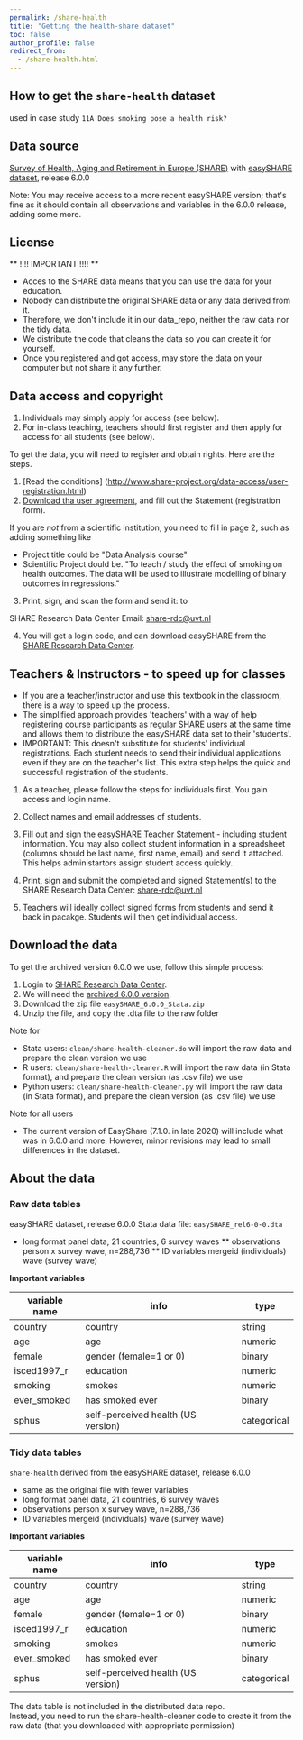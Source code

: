 ```yaml
---
permalink: /share-health
title: "Getting the health-share dataset"
toc: false
author_profile: false
redirect_from:
  - /share-health.html
---
```



## How to get the `share-health` dataset

used in case study `11A Does smoking pose a health risk?`


## Data source

[Survey of Health, Aging and Retirement in Europe (SHARE)](http://www.share-project.org/home0.html) with [easySHARE dataset](http://www.share-project.org/special-data-sets/easyshare.html), release 6.0.0

Note: You may receive access to a more recent easySHARE version; that's fine as it should contain all observations and variables in the 6.0.0 release, adding some more.

## License

** !!!! IMPORTANT !!!! **
* Acces to the SHARE data means that you can use the data for your education. 
* Nobody can distribute the original SHARE data or any data derived from it.
* Therefore, we don't include it in our data_repo, neither the raw data nor the tidy data.
* We distribute the code that cleans the data so you can create it for yourself.
* Once you registered and got access,  may store the data on your computer but not share it any further. 

## Data access and copyright 

1. Individuals may simply apply for access (see below).  
2. For in-class teaching, teachers should first register and then apply for access for all students (see below).

To get the data, you will need to register and obtain rights. Here are the steps. 

1. [Read the conditions] (http://www.share-project.org/data-access/user-registration.html)
2. [Download tha user agreement](http://www.share-project.org/fileadmin/pdf_documentation/SHARE_Data_Statement.pdf), and fill out the Statement (registration form).

If you are *not* from a scientific institution, you need to fill in page 2, such as adding something like
* Project title could be "Data Analysis course"
* Scientific Project dould be. "To teach / study the effect of smoking on health outcomes. The data will be used to illustrate modelling of binary outcomes in regressions."  

3. Print, sign, and scan the form and send it: to 

SHARE Research Data Center
Email:  share-rdc@uvt.nl

4. You will get a login code, and can download easySHARE from the [SHARE Research Data Center](https://releases.sharedataportal.eu/users/login). 

## Teachers & Instructors - to speed up for classes

* If you are a teacher/instructor and use this textbook in the classroom, there is a way to speed up the process. 
* The simplified approach provides 'teachers' with a way of help registering course participants as regular SHARE users at the same time and allows them to distribute the easySHARE data set to their 'students'. 
* IMPORTANT: This doesn't substitute for students' individual registrations. Each student needs to send their individual applications even if they are on the teacher's list. This extra step helps the quick and successful registration of the students.


1. As a teacher, please follow the steps for individuals first. You gain access and login name. 
2. Collect names and email addresses of students. 
3. Fill out and sign the easySHARE [Teacher Statement](http://www.share-project.org/fileadmin/pdf_documentation/easySHARE_Teacher_Statement.pdf) - including student information. 
You may also collect student information in a spreadsheet (columns should be last name, first name, email) and send it attached. This helps administartors assign student access quickly. 
    
4. Print, sign and submit the completed and signed Statement(s) to the SHARE Research Data Center: share-rdc@uvt.nl

5. Teachers will ideally collect signed forms from students  and send it back in pacakge. Students will then get individual access. 

## Download the data

To get the archived version 6.0.0 we use, follow this simple process:

1. Login to  [SHARE Research Data Center](https://releases.sharedataportal.eu/users/login). 
2. We will need the [archived 6.0.0 version](https://releases.sharedataportal.eu/releases?show_archived=1).
3. Download the zip file `easySHARE_6.0.0_Stata.zip` 
4. Unzip the file, and copy the .dta file to the raw folder

Note for
* Stata users: `clean/share-health-cleaner.do` will import the raw data and prepare the clean version we use
* R users: `clean/share-health-cleaner.R` will import the raw data (in Stata format), and prepare the clean version (as .csv file) we use
* Python users: `clean/share-health-cleaner.py` will import the raw data (in Stata format), and prepare the clean version (as .csv file) we use

Note for all users
* The current version of EasyShare (7.1.0. in late 2020) will include what was in 6.0.0 and more. However, minor revisions may lead to small differences in the dataset. 

## About the data

### Raw data tables

easySHARE dataset, release 6.0.0
Stata data file: `easySHARE_rel6-0-0.dta`
* long format panel data, 21 countries, 6 survey waves
** observations person x survey wave, n=288,736
** ID variables mergeid (individuals) wave (survey wave)

**Important variables**   

| variable name 	| info    	| type   	|
|---------------	|-----------------------	|--------	|
| country       	| country 	              | string 	|
| age       	| age 	              | numeric 	|
| female        	| gender (female=1 or 0) 	|   binary     	|
|    isced1997_r     	| education 	|   numeric     	|
|   smoking      	|  smokes	|   numeric     	|
|   ever_smoked      	| has smoked ever 	|  binary     	|
|  sphus       	|  self-perceived health (US version)	|  categorical     	|



### Tidy data tables

`share-health` derived from the easySHARE dataset, release 6.0.0  
* same as the original file with fewer variables  
* long format panel data, 21 countries, 6 survey waves
* observations person x survey wave, n=288,736
* ID variables mergeid (individuals) wave (survey wave)


**Important variables**   

| variable name 	| info                  	| type   	|
|---------------	|-----------------------	|--------	|
| country       	| country 	              | string 	|
| age       	| age 	              | numeric 	|
| female        	| gender (female=1 or 0) 	|   binary     	|
|    isced1997_r     	| education 	|   numeric     	|
|   smoking      	|  smokes	|   numeric     	|
|   ever_smoked      	| has smoked ever 	|  binary     	|
|  sphus       	|  self-perceived health (US version)	|  categorical     	|

The data table is not included in the distributed data repo.    
Instead, you need to run the share-health-cleaner code to create it from the raw data (that you downloaded with appropriate permission)




